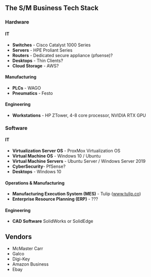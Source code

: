 ## The S/M Business Tech Stack

### Hardware
#### IT
- **Switches**      - Cisco Catalyst 1000 Series
- **Servers**       - HPE Proliant Series 
- **Routers**       - Dedicated secure appliance (pfsense)?
- **Desktops**      - Thin Clients? 
- **Cloud Storage** - AWS?

#### Manufacturing
- **PLCs**        - WAGO
- **Pneumatics**  - Festo

#### Engineering
- **Workstations** - HP ZTower, 4-8 core processor, NVIDIA RTX GPU

### Software


#### IT
- **Virtualization Server OS** - ProxMox Virtualization OS 
- **Virtual Machine OS** - Windows 10 / Ubuntu
- **Virtual Machine Servers** - Ubuntu Server / Windows Server 2019
- **CyberSecurity**- PfSense?
- **Desktops** - Windows 10

#### Operations & Manufacturing
- **Manufacturing Execution System (MES)** - Tulip (www.tulip.co)
- **Enterprise Resource Planning (ERP)** - ???


#### Engineering
- **CAD Software** SolidWorks or SolidEdge

## Vendors

- McMaster Carr
- Galco
- Digi-Key
- Amazon Business
- Ebay
 